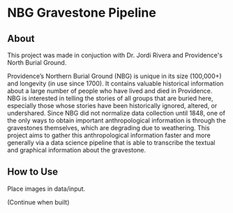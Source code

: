 # NBG Gravestone Pipeline

## About

This project was made in conjuction with Dr. Jordi Rivera and Providence's North Burial Ground.

Providence’s Northern Burial Ground (NBG) is unique in its size (100,000+) and longevity (in use since 1700). It contains valuable historical information about a large number of people who have lived and died in Providence. NBG is interested in telling the stories of all groups that are buried here, especially those whose stories have been historically ignored, altered, or undershared. Since NBG did not normalize data collection until 1848, one of the only ways to obtain important anthropological information is through the gravestones themselves, which are degrading due to weathering. This project aims to gather this anthropological information faster and more generally via a data science pipeline that is able to transcribe the textual and graphical information about the gravestone.

## How to Use

Place images in data/input. 

(Continue when built) 
